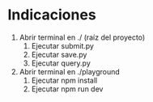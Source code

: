 # Indicaciones 

1. Abrir terminal en ./ (raíz del proyecto)
   1. Ejecutar submit.py
   2. Ejecutar save.py
   3. Ejecutar query.py
2. Abrir  terminal en ./playground
   1. Ejecutar npm install
   2. Ejecutar npm run dev